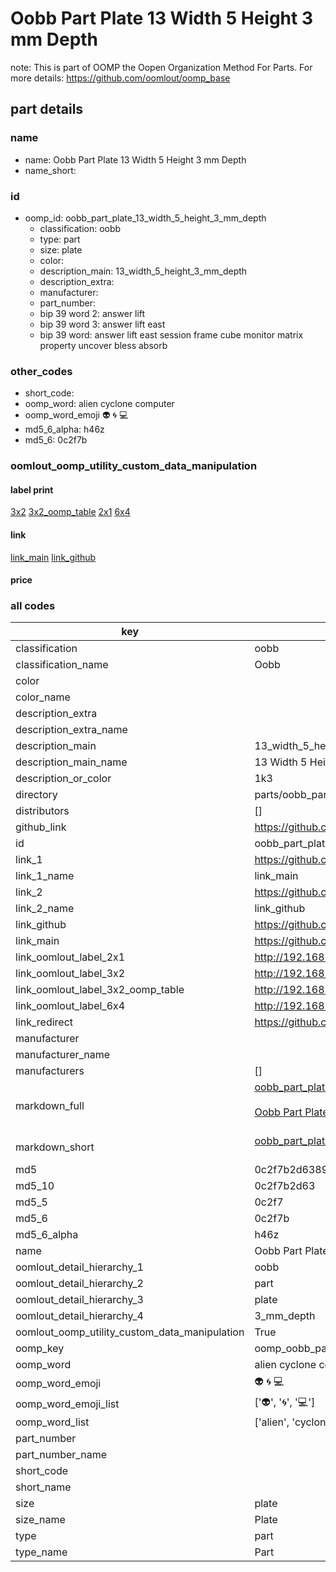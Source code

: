 # Oobb Part Plate 13 Width 5 Height 3 mm Depth  

note: This is part of OOMP the Oopen Organization Method For Parts. For more details: https://github.com/oomlout/oomp_base

##  part details
  







### name
* name: Oobb Part Plate 13 Width 5 Height 3 mm Depth
* name_short: 
### id
* oomp_id: oobb_part_plate_13_width_5_height_3_mm_depth
  * classification: oobb
  * type: part
  * size: plate
  * color: 
  * description_main: 13_width_5_height_3_mm_depth
  * description_extra: 
  * manufacturer: 
  * part_number: 
  * bip 39 word 2: answer lift
  * bip 39 word 3: answer lift east
  * bip 39 word: answer lift east session frame cube monitor matrix property uncover bless absorb

### other_codes
* short_code: 
* oomp_word: alien cyclone computer
* oomp_word_emoji :alien: :cyclone: :computer:
* md5_6_alpha: h46z
* md5_6: 0c2f7b






### oomlout_oomp_utility_custom_data_manipulation
#### label print
[3x2](http://192.168.1.245:1112/?label=oomp%20h46z)
[3x2_oomp_table](http://192.168.1.108:1112/?label=oomp%20h46z)
[2x1](http://192.168.1.242:1112/?label=oomp%20h46z)
[6x4](http://192.168.1.55:1112/?label=oomp%20h46z)    

#### link

[link_main](https://github.com/oomlout/oomlout_oomp_version_1_messy/tree/main/parts/oobb_part_plate_13_width_5_height_3_mm_depth) [link_github](https://github.com/oomlout/oomlout_oomp_version_1_messy/tree/main/parts/oobb_part_plate_13_width_5_height_3_mm_depth)                             

#### price







### all codes 
| key | value |  
| --- | --- |  
| classification | oobb |  
| classification_name | Oobb |  
| color |  |  
| color_name |  |  
| description_extra |  |  
| description_extra_name |  |  
| description_main | 13_width_5_height_3_mm_depth |  
| description_main_name | 13 Width 5 Height 3 mm Depth |  
| description_or_color | 1k3 |  
| directory | parts/oobb_part_plate_13_width_5_height_3_mm_depth |  
| distributors | [] |  
| github_link | https://github.com/oomlout/oomlout_oomp_part_src/tree/main/parts/oobb_part_plate_13_width_5_height_3_mm_depth |  
| id | oobb_part_plate_13_width_5_height_3_mm_depth |  
| link_1 | https://github.com/oomlout/oomlout_oomp_version_1_messy/tree/main/parts/oobb_part_plate_13_width_5_height_3_mm_depth |  
| link_1_name | link_main |  
| link_2 | https://github.com/oomlout/oomlout_oomp_version_1_messy/tree/main/parts/oobb_part_plate_13_width_5_height_3_mm_depth |  
| link_2_name | link_github |  
| link_github | https://github.com/oomlout/oomlout_oomp_version_1_messy/tree/main/parts/oobb_part_plate_13_width_5_height_3_mm_depth |  
| link_main | https://github.com/oomlout/oomlout_oomp_version_1_messy/tree/main/parts/oobb_part_plate_13_width_5_height_3_mm_depth |  
| link_oomlout_label_2x1 | http://192.168.1.242:1112/?label=oomp%20h46z |  
| link_oomlout_label_3x2 | http://192.168.1.245:1112/?label=oomp%20h46z |  
| link_oomlout_label_3x2_oomp_table | http://192.168.1.108:1112/?label=oomp%20h46z |  
| link_oomlout_label_6x4 | http://192.168.1.55:1112/?label=oomp%20h46z |  
| link_redirect | https://github.com/oomlout/oomlout_oomp_version_1_messy/tree/main/parts/oobb_part_plate_13_width_5_height_3_mm_depth |  
| manufacturer |  |  
| manufacturer_name |  |  
| manufacturers | [] |  
| markdown_full | [oobb_part_plate_13_width_5_height_3_mm_depth](none)<br>[](none)<br>[Oobb Part Plate 13 Width 5 Height 3 Mm Depth](none)<br><br> |  
| markdown_short | [oobb_part_plate_13_width_5_height_3_mm_depth](none)<br><br> |  
| md5 | 0c2f7b2d638931e0d5ae4c448b60584d |  
| md5_10 | 0c2f7b2d63 |  
| md5_5 | 0c2f7 |  
| md5_6 | 0c2f7b |  
| md5_6_alpha | h46z |  
| name | Oobb Part Plate 13 Width 5 Height 3 mm Depth |  
| oomlout_detail_hierarchy_1 | oobb |  
| oomlout_detail_hierarchy_2 | part |  
| oomlout_detail_hierarchy_3 | plate |  
| oomlout_detail_hierarchy_4 | 3_mm_depth |  
| oomlout_oomp_utility_custom_data_manipulation | True |  
| oomp_key | oomp_oobb_part_plate_13_width_5_height_3_mm_depth |  
| oomp_word | alien cyclone computer |  
| oomp_word_emoji | :alien: :cyclone: :computer: |  
| oomp_word_emoji_list | [':alien:', ':cyclone:', ':computer:'] |  
| oomp_word_list | ['alien', 'cyclone', 'computer'] |  
| part_number |  |  
| part_number_name |  |  
| short_code |  |  
| short_name |  |  
| size | plate |  
| size_name | Plate |  
| type | part |  
| type_name | Part |  
